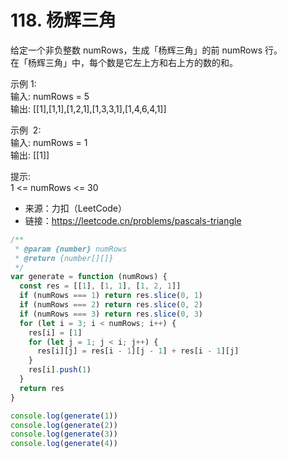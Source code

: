 # 118. 杨辉三角

给定一个非负整数 numRows，生成「杨辉三角」的前 numRows 行。  
在「杨辉三角」中，每个数是它左上方和右上方的数的和。

示例 1:  
输入: numRows = 5  
输出: [[1],[1,1],[1,2,1],[1,3,3,1],[1,4,6,4,1]]

示例  2:  
输入: numRows = 1  
输出: [[1]]

提示:  
1 <= numRows <= 30

- 来源：力扣（LeetCode）  
- 链接：https://leetcode.cn/problems/pascals-triangle

```javascript
/**
 * @param {number} numRows
 * @return {number[][]}
 */
var generate = function (numRows) {
  const res = [[1], [1, 1], [1, 2, 1]]
  if (numRows === 1) return res.slice(0, 1)
  if (numRows === 2) return res.slice(0, 2)
  if (numRows === 3) return res.slice(0, 3)
  for (let i = 3; i < numRows; i++) {
    res[i] = [1]
    for (let j = 1; j < i; j++) {
      res[i][j] = res[i - 1][j - 1] + res[i - 1][j]
    }
    res[i].push(1)
  }
  return res
}

console.log(generate(1))
console.log(generate(2))
console.log(generate(3))
console.log(generate(4))
```
